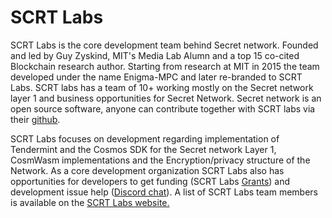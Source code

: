 # SCRT Labs

SCRT Labs is the core development team behind Secret network. Founded and led by Guy Zyskind, MIT's Media Lab Alumn and a top 15 co-cited Blockchain research author. Starting from research at MIT in 2015 the team developed under the name Enigma-MPC and later re-branded to SCRT Labs. SCRT labs has a team of 10+ working mostly on the Secret network layer 1 and business opportunities for Secret Network. Secret network is an open source software, anyone can contribute together with SCRT labs via their [github](https://github.com/scrtlabs).&#x20;

SCRT Labs focuses on development regarding implementation of Tendermint and the Cosmos SDK for the Secret network Layer 1, CosmWasm implementations and the Encryption/privacy structure of the Network. As a core development organization SCRT Labs also has opportunities for developers to get funding (SCRT Labs [Grants](https://github.com/scrtlabs/Grants/issues)) and development issue help ([Discord chat](https://chat.scrt.network)). A list of SCRT Labs team members is available on the [SCRT Labs website.](https://www.scrtlabs.com/)
